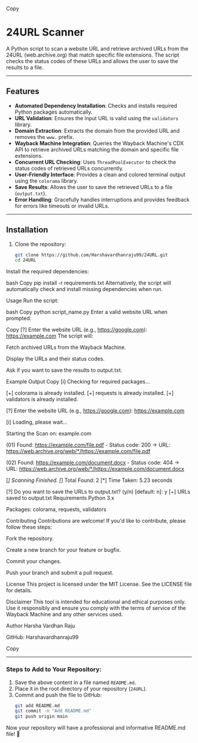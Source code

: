 
Copy
# 24URL Scanner

A Python script to scan a website URL and retrieve archived URLs from the 24URL (web.archive.org) that match specific file extensions. The script checks the status codes of these URLs and allows the user to save the results to a file.

---

## Features

- **Automated Dependency Installation**: Checks and installs required Python packages automatically.
- **URL Validation**: Ensures the input URL is valid using the `validators` library.
- **Domain Extraction**: Extracts the domain from the provided URL and removes the `www.` prefix.
- **Wayback Machine Integration**: Queries the Wayback Machine's CDX API to retrieve archived URLs matching the domain and specific file extensions.
- **Concurrent URL Checking**: Uses `ThreadPoolExecutor` to check the status codes of retrieved URLs concurrently.
- **User-Friendly Interface**: Provides a clean and colored terminal output using the `colorama` library.
- **Save Results**: Allows the user to save the retrieved URLs to a file (`output.txt`).
- **Error Handling**: Gracefully handles interruptions and provides feedback for errors like timeouts or invalid URLs.

---

## Installation

1. Clone the repository:
   ```bash
   git clone https://github.com/Harshavardhanraju99/24URL.git
   cd 24URL
Install the required dependencies:

bash
Copy
pip install -r requirements.txt
Alternatively, the script will automatically check and install missing dependencies when run.

Usage
Run the script:

bash
Copy
python script_name.py
Enter a valid website URL when prompted:

Copy
[?] Enter the website URL (e.g., https://google.com): https://example.com
The script will:

Fetch archived URLs from the Wayback Machine.

Display the URLs and their status codes.

Ask if you want to save the results to output.txt.

Example Output
Copy
[i] Checking for required packages...

[+] colorama is already installed.
[+] requests is already installed.
[+] validators is already installed.

[?] Enter the website URL (e.g., https://google.com): https://example.com

[i] Loading, please wait...

Starting the Scan on: example.com

(01) Found: https://example.com/file.pdf - Status code: 200
 → URL: https://web.archive.org/web/*/https://example.com/file.pdf

(02) Found: https://example.com/document.docx - Status code: 404
 → URL: https://web.archive.org/web/*/https://example.com/document.docx

[*] Scanning Finished.
[*] Total Found: 2
[*] Time Taken: 5.23 seconds

[?] Do you want to save the URLs to output.txt? (y/n) [default: n]: y
[+] URLs saved to output.txt
Requirements
Python 3.x

Packages: colorama, requests, validators

Contributing
Contributions are welcome! If you'd like to contribute, please follow these steps:

Fork the repository.

Create a new branch for your feature or bugfix.

Commit your changes.

Push your branch and submit a pull request.

License
This project is licensed under the MIT License. See the LICENSE file for details.

Disclaimer
This tool is intended for educational and ethical purposes only. Use it responsibly and ensure you comply with the terms of service of the Wayback Machine and any other services used.

Author
Harsha Vardhan Raju

GitHub: Harshavardhanraju99

Copy

---

### Steps to Add to Your Repository:
1. Save the above content in a file named `README.md`.
2. Place it in the root directory of your repository (`24URL`).
3. Commit and push the file to GitHub:
   ```bash
   git add README.md
   git commit -m "Add README.md"
   git push origin main
Now your repository will have a professional and informative README.md file! 🚀
